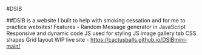 #DSIB

##DSIB is a website I built to help with smoking cessation and for me to practice websites!
Features - 
Random Message generator in JavaScript 
Responsive and dynamic code
JS used for styling 
JS image gallery tab 
CSS shapes
Grid layout 
WIP 
live site - https://cactusballs.github.io/DSIBmini-main/


